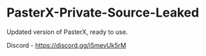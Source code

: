 
# PasterX-Private-Source-Leaked

Updated version of PasterX, ready to use.

Discord - https://discord.gg/j5mevUk5rM
                                                               